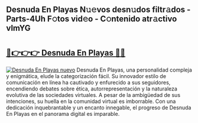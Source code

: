 ## Desnuda En Playas N𝚞𝚎vos desn𝚞dos filtr𝚊dos - Parts-4Uh F𝚘tos vid𝚎o - C𝚘ntenido atr𝚊ctivo vlmYG

# <h2><a href="http://mb85dqb.tromn.icu/?c=Desnuda+En+Playas">🔗👉👉👉 Desnuda En Playas 🔗🔗</a></h2>

[![Desnuda En Playas nuevo](https://i.imgur.com/pEAQMta.gif)](http://mb85dqb.tromn.icu/?c=Desnuda+En+Playas)
Desnuda En Playas, una personalidad compleja y enigmática, elude la categorización fácil. Su innovador estilo de comunicación en línea ha cautivado y enfurecido a sus seguidores, encendiendo debates sobre ética, autorrepresentación y la naturaleza evolutiva de las sociedades virtuales. A pesar de la ambigüedad de sus intenciones, su huella en la comunidad virtual es imborrable. Con una dedicación inquebrantable y un encanto innegable, el progreso de Desnuda En Playas en el panorama digital es imparable.
